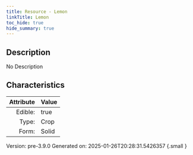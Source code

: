 ```yaml
---
title: Resource - Lemon
linkTitle: Lemon
toc_hide: true
hide_summary: true
---
```


## Description
No Description

## Characteristics

| Attribute      | Value |
|--------:|:------|
|Edible:|true|
|Type:|Crop|
|Form:|Solid|
 



    

Version: pre-3.9.0 Generated on: 2025-01-26T20:28:31.5426357
{.small }

